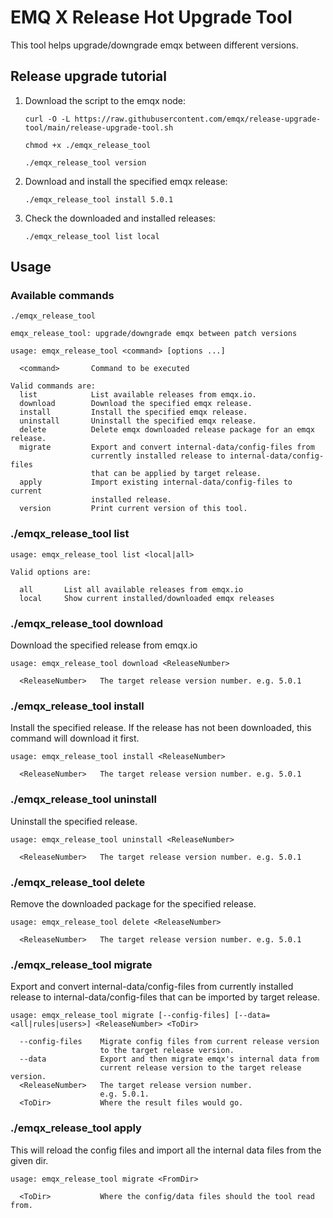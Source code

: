 # EMQ X Release Hot Upgrade Tool

This tool helps upgrade/downgrade emqx between different versions.

## Release upgrade tutorial

1. Download the script to the emqx node:

   ```
   curl -O -L https://raw.githubusercontent.com/emqx/release-upgrade-tool/main/release-upgrade-tool.sh

   chmod +x ./emqx_release_tool

   ./emqx_release_tool version
   ```

2. Download and install the specified emqx release:

   ```
   ./emqx_release_tool install 5.0.1
   ```

3. Check the downloaded and installed releases:

   ```
   ./emqx_release_tool list local
   ```

## Usage

### Available commands

```
./emqx_release_tool

emqx_release_tool: upgrade/downgrade emqx between patch versions

usage: emqx_release_tool <command> [options ...]

  <command>       Command to be executed

Valid commands are:
  list            List available releases from emqx.io.
  download        Download the specified emqx release.
  install         Install the specified emqx release.
  uninstall       Uninstall the specified emqx release.
  delete          Delete emqx downloaded release package for an emqx release.
  migrate         Export and convert internal-data/config-files from
                  currently installed release to internal-data/config-files
                  that can be applied by target release.
  apply           Import existing internal-data/config-files to current
                  installed release.
  version         Print current version of this tool.
```

### ./emqx_release_tool list

```
usage: emqx_release_tool list <local|all>

Valid options are:

  all       List all available releases from emqx.io
  local     Show current installed/downloaded emqx releases
```

### ./emqx_release_tool download

Download the specified release from emqx.io

```
usage: emqx_release_tool download <ReleaseNumber>

  <ReleaseNumber>   The target release version number. e.g. 5.0.1
```

### ./emqx_release_tool install

Install the specified release. If the release has not been downloaded,
this command will download it first.

```
usage: emqx_release_tool install <ReleaseNumber>

  <ReleaseNumber>   The target release version number. e.g. 5.0.1
```

### ./emqx_release_tool uninstall

Uninstall the specified release.

```
usage: emqx_release_tool uninstall <ReleaseNumber>

  <ReleaseNumber>   The target release version number. e.g. 5.0.1
```

### ./emqx_release_tool delete

Remove the downloaded package for the specified release.

```
usage: emqx_release_tool delete <ReleaseNumber>

  <ReleaseNumber>   The target release version number. e.g. 5.0.1
```

### ./emqx_release_tool migrate

Export and convert internal-data/config-files from currently installed release to internal-data/config-files that can be imported by target release.

```
usage: emqx_release_tool migrate [--config-files] [--data=<all|rules|users>] <ReleaseNumber> <ToDir>

  --config-files    Migrate config files from current release version
                    to the target release version.
  --data            Export and then migrate emqx's internal data from
                    current release version to the target release version.
  <ReleaseNumber>   The target release version number.
                    e.g. 5.0.1.
  <ToDir>           Where the result files would go.
```

### ./emqx_release_tool apply

This will reload the config files and import all the internal data files from the given dir.

```
usage: emqx_release_tool migrate <FromDir>

  <ToDir>           Where the config/data files should the tool read from.
```
